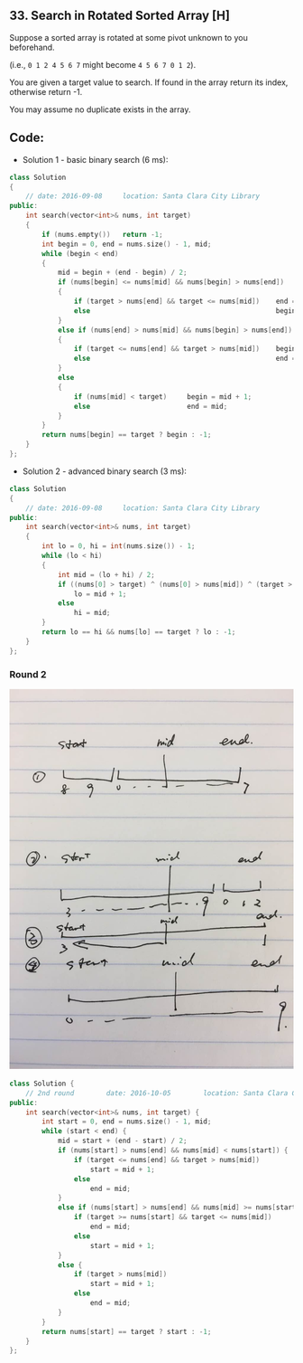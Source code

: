 ## 33. Search in Rotated Sorted Array [H]
Suppose a sorted array is rotated at some pivot unknown to you beforehand.   

(i.e., `0 1 2 4 5 6 7` might become `4 5 6 7 0 1 2`).   

You are given a target value to search. If found in the array return its index, otherwise return -1.   

You may assume no duplicate exists in the array.   

## Code:
- Solution 1 - basic binary search (6 ms):
```c++
class Solution 
{
    // date: 2016-09-08     location: Santa Clara City Library
public:
    int search(vector<int>& nums, int target) 
    {
        if (nums.empty())   return -1;
        int begin = 0, end = nums.size() - 1, mid;
        while (begin < end)
        {
            mid = begin + (end - begin) / 2;
            if (nums[begin] <= nums[mid] && nums[begin] > nums[end])
            {
                if (target > nums[end] && target <= nums[mid])    end = mid;
                else                                              begin = mid + 1;
            }
            else if (nums[end] > nums[mid] && nums[begin] > nums[end])
            {
                if (target <= nums[end] && target > nums[mid])    begin = mid + 1; 
                else                                              end = mid;
            }
            else
            {
                if (nums[mid] < target)     begin = mid + 1;
                else                        end = mid;
            }
        }
        return nums[begin] == target ? begin : -1;
    }
};
```

- Solution 2 - advanced binary search (3 ms):
```c++
class Solution 
{
    // date: 2016-09-08     location: Santa Clara City Library
public:
    int search(vector<int>& nums, int target) 
    {
        int lo = 0, hi = int(nums.size()) - 1;
        while (lo < hi) 
        {
            int mid = (lo + hi) / 2;
            if ((nums[0] > target) ^ (nums[0] > nums[mid]) ^ (target > nums[mid]))
                lo = mid + 1;
            else
                hi = mid;
        }
        return lo == hi && nums[lo] == target ? lo : -1;
    }
};
```

### Round 2   
![](https://github.com/ysong49/LeetCode-Note/blob/master/image/LeetCode_33.jpeg)   
```c++
class Solution {
    // 2nd round        date: 2016-10-05        location: Santa Clara Central Park Library
public:
    int search(vector<int>& nums, int target) {
        int start = 0, end = nums.size() - 1, mid;
        while (start < end) {
            mid = start + (end - start) / 2;
            if (nums[start] > nums[end] && nums[mid] < nums[start]) {
                if (target <= nums[end] && target > nums[mid])
                    start = mid + 1;
                else
                    end = mid;
            }
            else if (nums[start] > nums[end] && nums[mid] >= nums[start]) {
                if (target >= nums[start] && target <= nums[mid])
                    end = mid;
                else
                    start = mid + 1;
            }
            else {
                if (target > nums[mid])     
                    start = mid + 1;
                else
                    end = mid;
            }
        }
        return nums[start] == target ? start : -1;
    }
};
```
